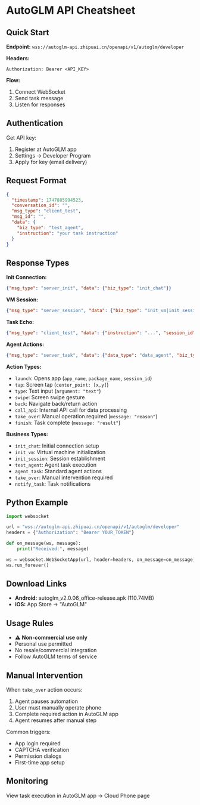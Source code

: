 # AutoGLM API Cheatsheet

## Quick Start

**Endpoint:** `wss://autoglm-api.zhipuai.cn/openapi/v1/autoglm/developer`

**Headers:**
```
Authorization: Bearer <API_KEY>
```

**Flow:**
1. Connect WebSocket
2. Send task message
3. Listen for responses

## Authentication

Get API key:
1. Register at AutoGLM app
2. Settings → Developer Program
3. Apply for key (email delivery)

## Request Format

```json
{
  "timestamp": 1747885994523,
  "conversation_id": "",
  "msg_type": "client_test",
  "msg_id": "",
  "data": {
    "biz_type": "test_agent",
    "instruction": "your task instruction"
  }
}
```

## Response Types

**Init Connection:**
```json
{"msg_type": "server_init", "data": {"biz_type": "init_chat"}}
```

**VM Session:**
```json
{"msg_type": "server_session", "data": {"biz_type": "init_vm|init_session", "vm_state": "vm_starting|vm_successful", "vm_id": "...", "uid": "..."}}
```

**Task Echo:**
```json
{"msg_type": "client_test", "data": {"instruction": "...", "session_id": "...", "metadata": "autoglm", "conversation_id": "...", "query_id": "..."}}
```

**Agent Actions:**
```json
{"msg_type": "server_task", "data": {"data_type": "data_agent", "biz_type": "agent_task|take_over|notify_task", "data_agent": {"action": "launch|tap|type|swipe|back|call_api|take_over|finish", "center_point": [x,y], "argument": "text", "package_name": "com.app.id", "app_name": "AppName", "session_id": "...", "request_id": "...", "message": "result", "round": 1}}}
```

**Action Types:**
- `launch`: Opens app (`app_name`, `package_name`, `session_id`)
- `tap`: Screen tap (`center_point: [x,y]`)
- `type`: Text input (`argument: "text"`)
- `swipe`: Screen swipe gesture
- `back`: Navigate back/return action
- `call_api`: Internal API call for data processing
- `take_over`: Manual operation required (`message: "reason"`)
- `finish`: Task complete (`message: "result"`)

**Business Types:**
- `init_chat`: Initial connection setup
- `init_vm`: Virtual machine initialization
- `init_session`: Session establishment
- `test_agent`: Agent task execution
- `agent_task`: Standard agent actions
- `take_over`: Manual intervention required
- `notify_task`: Task notifications

## Python Example

```python
import websocket

url = "wss://autoglm-api.zhipuai.cn/openapi/v1/autoglm/developer"
headers = {"Authorization": "Bearer YOUR_TOKEN"}

def on_message(ws, message):
    print("Received:", message)

ws = websocket.WebSocketApp(url, header=headers, on_message=on_message)
ws.run_forever()
```

## Download Links

- **Android:** autoglm_v2.0.06_office-release.apk (110.74MB)
- **iOS:** App Store → "AutoGLM"

## Usage Rules

- ⚠️ **Non-commercial use only**
- Personal use permitted
- No resale/commercial integration
- Follow AutoGLM terms of service

## Manual Intervention

When `take_over` action occurs:
1. Agent pauses automation
2. User must manually operate phone
3. Complete required action in AutoGLM app
4. Agent resumes after manual step

Common triggers:
- App login required
- CAPTCHA verification
- Permission dialogs
- First-time app setup

## Monitoring

View task execution in AutoGLM app → Cloud Phone page